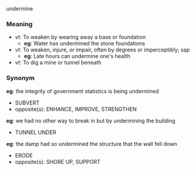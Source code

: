 undermine
### Meaning
+ _vt_: To weaken by wearing away a base or foundation
    + __eg__: Water has undermined the stone foundations
+ _vt_: To weaken, injure, or impair, often by degrees or imperceptibly; sap
    + __eg__: Late hours can undermine one's health
+ _vt_: To dig a mine or tunnel beneath

### Synonym

__eg__: the integrity of government statistics is being undermined

+ SUBVERT
+ opposite(s): ENHANCE, IMPROVE, STRENGTHEN

__eg__: we had no other way to break in but by undermining the building

+ TUNNEL UNDER

__eg__: the damp had so undermined the structure that the wall fell down

+ ERODE
+ opposite(s): SHORE UP, SUPPORT


